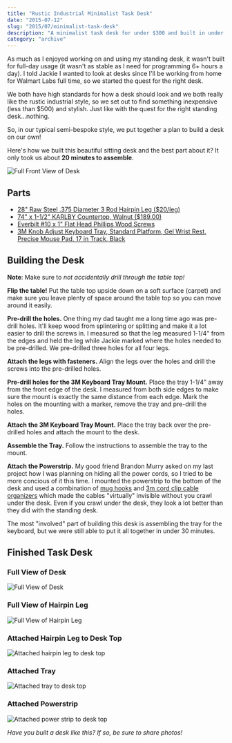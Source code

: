 ```yaml
---
title: "Rustic Industrial Minimalist Task Desk"
date: "2015-07-12"
slug: "2015/07/minimalist-task-desk"
description: "A minimalist task desk for under $300 and built in under 30 minutes."
category: "archive"
---
```


As much as I enjoyed working on and using my standing desk, it wasn't built for full-day usage (it wasn't as stable as I need for programming 6+ hours a day). I told Jackie I wanted to look at desks since I'll be working from home for Walmart Labs full time, so we started the quest for the right desk.

We both have high standards for how a desk should look and we both really like the rustic industrial style, so we set out to find something inexpensive (less than $500) and stylish. Just like with the quest for the right standing desk...nothing.

So, in our typical semi-bespoke style, we put together a plan to build a desk on our own!

Here's how we built this beautiful sitting desk and the best part about it? It only took us about **20 minutes to assemble**.

<img alt="Full Front View of Desk" src="/img/minimal-task-desk/full-front-desk.jpg" class="full" />

## Parts

- [28" Raw Steel .375 Diameter 3 Rod Hairpin Leg ($20/leg)](http://www.hairpinlegs.com/products/3-rod-hairpin-leg?variant=1125171392)
- [74" x 1-1/2" KARLBY Countertop, Walnut ($189.00)](http://www.ikea.com/us/en/catalog/products/10301149/#/30301148)
- [Everbilt #10 x 1" Flat Head Phillips Wood Screws](http://www.homedepot.com/p/Everbilt-10-x-1-in-Zinc-Plated-Flat-Head-Phillips-Drive-Wood-Screw-100-Piece-801882/204275500)
- [3M Knob Adjust Keyboard Tray, Standard Platform, Gel Wrist Rest, Precise Mouse Pad, 17 in Track, Black](http://www.amazon.com/gp/product/B001B0DCOO/ref=as_li_tl?ie=UTF8&camp=1789&creative=390957&creativeASIN=B001B0DCOO&linkCode=as2&tag=thechasceperb-20&linkId=XYJLDXHUAVDOJ24F)

## Building the Desk

**Note**: Make sure to _not accidentally drill through the table top!_

**Flip the table!** Put the table top upside down on a soft surface (carpet) and make sure you leave plenty of space around the table top so you can move around it easily.

**Pre-drill the holes.** One thing my dad taught me a long time ago was pre-drill holes. It'll keep wood from splintering or splitting and make it a lot easier to drill the screws in. I measured so that the leg measured 1-1/4" from the edges and held the leg while Jackie marked where the holes needed to be pre-drilled. We pre-drilled three holes for all four legs.

**Attach the legs with fasteners.** Align the legs over the holes and drill the screws into the pre-drilled holes.

**Pre-drill holes for the 3M Keyboard Tray Mount.** Place the tray 1-1/4" away from the front edge of the desk. I measured from both side edges to make sure the mount is exactly the same distance from each edge. Mark the holes on the mounting with a marker, remove the tray and pre-drill the holes.

**Attach the 3M Keyboard Tray Mount.** Place the tray back over the pre-drilled holes and attach the mount to the desk.

**Assemble the Tray.** Follow the instructions to assemble the tray to the mount.

**Attach the Powerstrip.** My good friend Brandon Murry asked on my last project how I was planning on hiding all the power cords, so I tried to be more concious of it this time. I mounted the powerstrip to the bottom of the desk and used a combination of [mug hooks](http://www.amazon.com/ARROW-160376-Hooks-Rubbed-Bronze/dp/B00VEDF6I8/ref=sr_1_3?ie=UTF8&qid=1436750212&sr=8-3&keywords=mug+hooks) and [3m cord clip cable organizers](ttp://www.amazon.com/gp/product/B00M9FN2KY/ref=as_li_tl?ie=UTF8&camp=1789&creative=390957&creativeASIN=B00M9FN2KY&linkCode=as2&tag=thechasceperb-20&linkId=UIFHXUV6OHQCWYXW) which made the cables "virtually" invisible without you crawl under the desk. Even if you crawl under the desk, they look a lot better than they did with the standing desk.

The most "involved" part of building this desk is assembling the tray for the keyboard, but we were still able to put it all together in under 30 minutes.

## Finished Task Desk

### Full View of Desk

<img alt="Full View of Desk" src="/img/minimal-task-desk/full-desk.jpg" class="full" />

### Full View of Hairpin Leg

<img alt="Full View of Hairpin Leg" src="/img/minimal-task-desk/legs.jpg" class="full" />

### Attached Hairpin Leg to Desk Top

<img alt="Attached hairpin leg to desk top" src="/img/minimal-task-desk/attached-leg.jpg" class="full" />

### Attached Tray

<img alt="Attached tray to desk top" src="/img/minimal-task-desk/attached-tray.jpg" class="full" />

### Attached Powerstrip

<img alt="Attached power strip to desk top" src="/img/minimal-task-desk/power-strip.jpg" class="full" />

_Have you built a desk like this? If so, be sure to share photos!_
